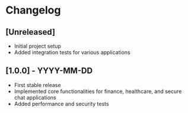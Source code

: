 # Changelog

## [Unreleased]
- Initial project setup
- Added integration tests for various applications

## [1.0.0] - YYYY-MM-DD
- First stable release
- Implemented core functionalities for finance, healthcare, and secure chat applications
- Added performance and security tests
